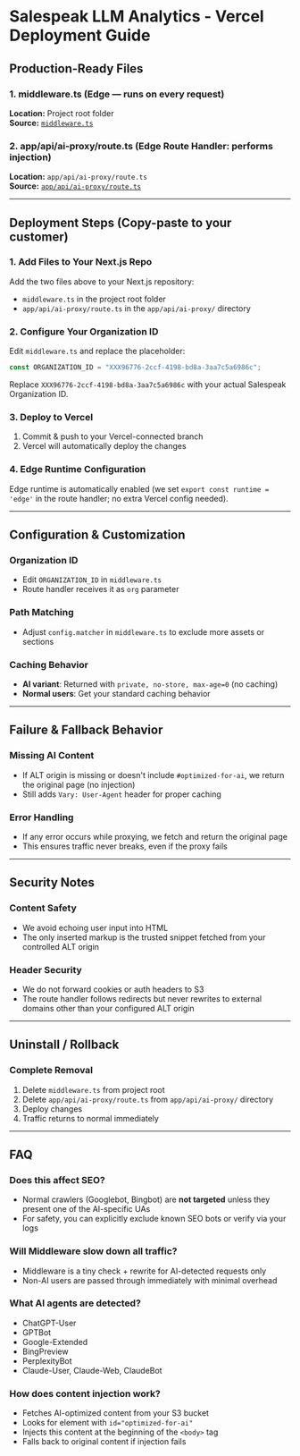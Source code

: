 # Salespeak LLM Analytics - Vercel Deployment Guide

## Production-Ready Files

### 1. middleware.ts (Edge — runs on every request)
**Location:** Project root folder  
**Source:** [`middleware.ts`](./middleware.ts)

### 2. app/api/ai-proxy/route.ts (Edge Route Handler: performs injection)
**Location:** `app/api/ai-proxy/route.ts`  
**Source:** [`app/api/ai-proxy/route.ts`](./app/api/ai-proxy/route.ts)

---

## Deployment Steps (Copy-paste to your customer)

### 1. Add Files to Your Next.js Repo
Add the two files above to your Next.js repository:
- `middleware.ts` in the project root folder
- `app/api/ai-proxy/route.ts` in the `app/api/ai-proxy/` directory

### 2. Configure Your Organization ID
Edit `middleware.ts` and replace the placeholder:
```typescript
const ORGANIZATION_ID = "XXX96776-2ccf-4198-bd8a-3aa7c5a6986c";
```
Replace `XXX96776-2ccf-4198-bd8a-3aa7c5a6986c` with your actual Salespeak Organization ID.

### 3. Deploy to Vercel
1. Commit & push to your Vercel-connected branch
2. Vercel will automatically deploy the changes

### 4. Edge Runtime Configuration
Edge runtime is automatically enabled (we set `export const runtime = 'edge'` in the route handler; no extra Vercel config needed).

---

## Configuration & Customization

### Organization ID
- Edit `ORGANIZATION_ID` in `middleware.ts`
- Route handler receives it as `org` parameter

### Path Matching
- Adjust `config.matcher` in `middleware.ts` to exclude more assets or sections

### Caching Behavior
- **AI variant**: Returned with `private, no-store, max-age=0` (no caching)
- **Normal users**: Get your standard caching behavior

---

## Failure & Fallback Behavior

### Missing AI Content
- If ALT origin is missing or doesn't include `#optimized-for-ai`, we return the original page (no injection)
- Still adds `Vary: User-Agent` header for proper caching

### Error Handling
- If any error occurs while proxying, we fetch and return the original page
- This ensures traffic never breaks, even if the proxy fails

---

## Security Notes

### Content Safety
- We avoid echoing user input into HTML
- The only inserted markup is the trusted snippet fetched from your controlled ALT origin

### Header Security
- We do not forward cookies or auth headers to S3
- The route handler follows redirects but never rewrites to external domains other than your configured ALT origin

---

## Uninstall / Rollback

### Complete Removal
1. Delete `middleware.ts` from project root
2. Delete `app/api/ai-proxy/route.ts` from `app/api/ai-proxy/` directory
3. Deploy changes
4. Traffic returns to normal immediately

---

## FAQ

### Does this affect SEO?
- Normal crawlers (Googlebot, Bingbot) are **not targeted** unless they present one of the AI-specific UAs
- For safety, you can explicitly exclude known SEO bots or verify via your logs

### Will Middleware slow down all traffic?
- Middleware is a tiny check + rewrite for AI-detected requests only
- Non-AI users are passed through immediately with minimal overhead

### What AI agents are detected?
- ChatGPT-User
- GPTBot
- Google-Extended
- BingPreview
- PerplexityBot
- Claude-User, Claude-Web, ClaudeBot

### How does content injection work?
- Fetches AI-optimized content from your S3 bucket
- Looks for element with `id="optimized-for-ai"`
- Injects this content at the beginning of the `<body>` tag
- Falls back to original content if injection fails
